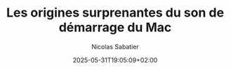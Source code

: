 ---
layout: post
title: "Les origines surprenantes du son de démarrage du Mac"
link: https://www.mac4ever.com/mac/188651-les-origines-surprenantes-du-son-de-demarrage-du-mac
author: "Nicolas Sabatier"
published_date: "20/04/2025"
description: "Le son de démarrage de Windows 95, écrit par Brian Eno qui n'a jamais touché Windows de sa vie, vient d'entrer dans la bibliothèque du Congrès américain. Plongeons-nous sur les origines de son cousin : le son de démarrage du Mac."
language: "fr"
categories: "articles"
tags: "macos"
og-tags: "macos"
date: "2025-05-31T19:05:09+02:00"
permalink: /:categories/:year/:month/:day/:title/
---